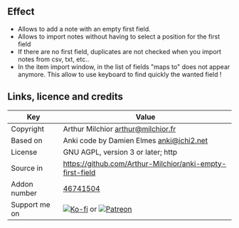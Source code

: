 
## Effect
* Allows to add a note with an empty first field.
* Allows to import notes without having to select a position for the
  first field
* If there are no first field, duplicates are not checked when you
  import notes from csv, txt, etc..
* In the item import window, in the list of fields "maps to" does not
  appear anymore. This allow to use keyboard to find quickly the wanted field !

## Links, licence and credits

Key         |Value
------------|-------------------------------------------------------------------
Copyright   |Arthur Milchior <arthur@milchior.fr>
Based on    |Anki code by Damien Elmes <anki@ichi2.net>
License     |GNU AGPL, version 3 or later; http|//www.gnu.org/licenses/agpl.html
Source in   | https://github.com/Arthur-Milchior/anki-empty-first-field
Addon number| [46741504](https://ankiweb.net/shared/info/46741504)
Support me on| [![Ko-fi](https://ko-fi.com/img/Kofi_Logo_Blue.svg)](Ko-fi.com/arthurmilchior) or [![Patreon](http://www.milchior.fr/patreon.png)](https://www.patreon.com/bePatron?u=146206)
